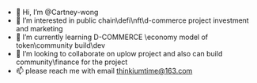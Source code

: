 - 👋 Hi, I’m @Cartney-wong
- 👀 I’m interested in public chain\defi\nft\d-commerce project investment and marketing
- 🌱 I’m currently learning D-COMMERCE \economy model of token\community build\dev
- 💞️ I’m looking to collaborate on uplow project and also can build community\finance for the project
- 📫 please reach me with email thinkiumtime@163.com

<!---
Cartney-wong/Cartney-wong is a ✨ special ✨ repository because its `README.md` (this file) appears on your GitHub profile.
You can click the Preview link to take a look at your changes.
--->
